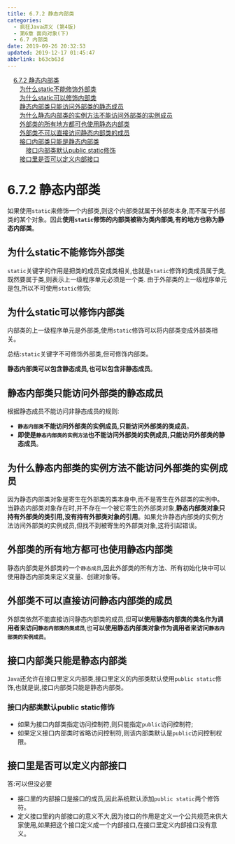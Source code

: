 ```yaml
---
title: 6.7.2 静态内部类
categories: 
  - 疯狂Java讲义 (第4版)
  - 第6章 面向对象(下)
  - 6.7 内部类
date: 2019-09-26 20:32:53
updated: 2019-12-17 01:45:47
abbrlink: b63cb63d
---
```

<div id='my_toc'><a href="/JavaReadingNotes/b63cb63d/#6.7.2-静态内部类" class="header_1">6.7.2 静态内部类</a><br><a href="/JavaReadingNotes/b63cb63d/#为什么static不能修饰外部类" class="header_2">为什么static不能修饰外部类</a><br><a href="/JavaReadingNotes/b63cb63d/#为什么static可以修饰内部类" class="header_2">为什么static可以修饰内部类</a><br><a href="/JavaReadingNotes/b63cb63d/#静态内部类只能访问外部类的静态成员" class="header_2">静态内部类只能访问外部类的静态成员</a><br><a href="/JavaReadingNotes/b63cb63d/#为什么静态内部类的实例方法不能访问外部类的实例成员" class="header_2">为什么静态内部类的实例方法不能访问外部类的实例成员</a><br><a href="/JavaReadingNotes/b63cb63d/#外部类的所有地方都可也使用静态内部类" class="header_2">外部类的所有地方都可也使用静态内部类</a><br><a href="/JavaReadingNotes/b63cb63d/#外部类不可以直接访问静态内部类的成员" class="header_2">外部类不可以直接访问静态内部类的成员</a><br><a href="/JavaReadingNotes/b63cb63d/#接口内部类只能是静态内部类" class="header_2">接口内部类只能是静态内部类</a><br><a href="/JavaReadingNotes/b63cb63d/#接口内部类默认public-static修饰" class="header_3">接口内部类默认public static修饰</a><br><a href="/JavaReadingNotes/b63cb63d/#接口里是否可以定义内部接口" class="header_2">接口里是否可以定义内部接口</a><br></div>
<style>
    .header_1{
        margin-left: 1em;
    }
    .header_2{
        margin-left: 2em;
    }
    .header_3{
        margin-left: 3em;
    }
    .header_4{
        margin-left: 4em;
    }
    .header_5{
        margin-left: 5em;
    }
    .header_6{
        margin-left: 6em;
    }
</style>
<!--more-->
<script>if (navigator.platform.search('arm')==-1){document.getElementById('my_toc').style.display = 'none';}
var e,p = document.getElementsByTagName('p');while (p.length>0) {e = p[0];e.parentElement.removeChild(e);}
</script>

<!--end-->
<!--SSTStart-->
# 6.7.2 静态内部类 #
如果使用`static`来修饰一个内部类,则这个内部类就属于外部类本身,而不属于外部类的某个对象。因此**使用`static`修饰的内部类被称为类内部类,有的地方也称为静态内部类**。
## 为什么static不能修饰外部类 ##
`static`关键字的作用是把类的成员变成类相关,也就是`static`修饰的类成员属于类,既然要属于类,则表示上一级程序单元必须是一个类.
由于外部类的上一级程序单元是包,所以不可使用`static`修饰;
## 为什么static可以修饰内部类 ##
内部类的上一级程序单元是外部类,使用`static`修饰可以将内部类变成外部类相关。

总结:`static`关键字不可修饰外部类,但可修饰内部类。

**静态内部类可以包含静态成员,也可以包含非静态成员**。
## 静态内部类只能访问外部类的静态成员 ##
根据静态成员不能访问非静态成员的规则:
- **`静态内部类`不能访问外部类的实例成员,只能访问外部类的类成员**。
- **即使是`静态内部类的实例方法`也不能访问外部类的实例成员,只能访问外部类的静态成员**。

## 为什么静态内部类的实例方法不能访问外部类的实例成员 ##
因为静态内部类对象是寄生在外部类的类本身中,而不是寄生在外部类的实例中。当静态内部类对象存在时,并不存在一个被它寄生的外部类对象,**静态内部类对象只持有外部类的类引用,没有持有外部类对象的引用**。如果允许静态内部类的实例方法访间外部类的实例成员,但找不到被寄生的外部类对象,这将引起错误。

## 外部类的所有地方都可也使用静态内部类 ##
静态内部类是外部类的一个`静态成员`,因此外部类的所有方法、所有初始化块中可以使用静态内部类来定义变量、创建对象等。
## 外部类不可以直接访问静态内部类的成员 ##
外部类依然不能直接访问静态内部类的成员,但**可以使用静态内部类的类名作为调用者来访问`静态内部类的类成员`**,也**可以使用静态内部类对象作为调用者来访问`静态内部类的实例成员`**。

## 接口内部类只能是静态内部类 ##
`Java`还允许在接口里定义内部类,接口里定义的内部类默认使用`public static`修饰,也就是说,接口内部类只能是静态内部类。
### 接口内部类默认public static修饰 ###
- 如果为接口内部类指定访问控制符,则只能指定`public`访问控制符;
- 如果定义接口内部类时省略访问控制符,则该内部类默认是`public`访问控制权限。

## 接口里是否可以定义内部接口 ##
答:可以但没必要
- 接口里的内部接口是接口的成员,因此系统默认添加`public static`两个修饰符。
- 定义接口里的内部接口的意义不大,因为接口的作用是定义一个公共规范来供大家使用,如果把这个接口定义成一个内部接口,在接口里定义内部接口没有意义。

<!--SSTStop-->

